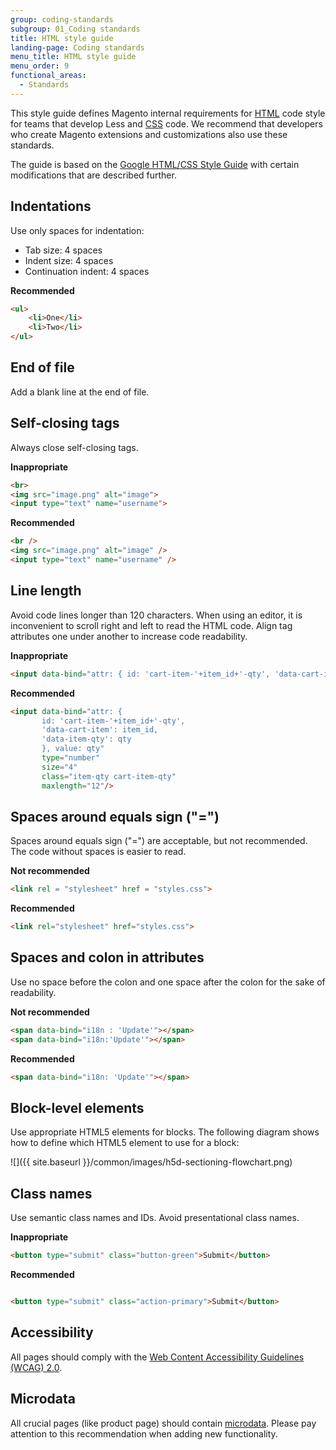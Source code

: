 ```yaml
---
group: coding-standards
subgroup: 01_Coding standards
title: HTML style guide
landing-page: Coding standards
menu_title: HTML style guide
menu_order: 9
functional_areas:
  - Standards
---
```


This style guide defines Magento internal requirements for [HTML](https://glossary.magento.com/html) code style for teams that develop Less and [CSS](https://glossary.magento.com/css) code. We recommend that developers who create Magento extensions and customizations also use these standards.

The guide is based on the [Google HTML/CSS Style Guide](https://google.github.io/styleguide/htmlcssguide.xml) with certain modifications that are described further.

## Indentations

Use only spaces for indentation:

* Tab size: 4 spaces
* Indent size: 4 spaces
* Continuation indent: 4 spaces

**Recommended**
```html
<ul>
    <li>One</li>
    <li>Two</li>
</ul>
```

## End of file

Add a blank line at the end of file.

## Self-closing tags

Always close self-closing tags.

**Inappropriate**
```html
<br>
<img src="image.png" alt="image">
<input type="text" name="username">
```

**Recommended**
```html
<br />
<img src="image.png" alt="image" />
<input type="text" name="username" />
```

## Line length

Avoid code lines longer than 120 characters. When using an editor, it is inconvenient to scroll right and left to read the HTML code. Align tag attributes one under another to increase code readability.

**Inappropriate**
```html
<input data-bind="attr: { id: 'cart-item-'+item_id+'-qty', 'data-cart-item': item_id, 'data-item-qty': qty }, value: qty" type="number" size="4" class="item-qty cart-item-qty" maxlength="12"/>
```

**Recommended**
```html
<input data-bind="attr: {
       id: 'cart-item-'+item_id+'-qty',
       'data-cart-item': item_id,
       'data-item-qty': qty
       }, value: qty"
       type="number"
       size="4"
       class="item-qty cart-item-qty"
       maxlength="12"/>
```

## Spaces around equals sign ("=")

Spaces around equals sign ("=") are acceptable, but not recommended. The code without spaces is easier to read.

**Not recommended**
```html
<link rel = "stylesheet" href = "styles.css">
```

**Recommended**
```html
<link rel="stylesheet" href="styles.css">
```

## Spaces and colon in attributes

Use no space before the colon and one space after the colon for the sake of readability.

**Not recommended**
```html
<span data-bind="i18n : 'Update'"></span>
<span data-bind="i18n:'Update'"></span>
```

**Recommended**
```html
<span data-bind="i18n: 'Update'"></span>
```

## Block-level elements

Use appropriate HTML5 elements for blocks. The following diagram shows how to define which HTML5 element to use for a block:

![]({{ site.baseurl }}/common/images/h5d-sectioning-flowchart.png)

## Class names

Use semantic class names and IDs. Avoid presentational class names.

**Inappropriate**
```html
<button type="submit" class="button-green">Submit</button>
```

**Recommended**
```html

<button type="submit" class="action-primary">Submit</button>
```

## Accessibility

All pages should comply with the [Web Content Accessibility Guidelines (WCAG) 2.0](https://www.w3.org/TR/WCAG20/).

## Microdata

All crucial pages (like product page) should contain [microdata](https://www.w3.org/TR/microdata/). Please pay attention to this recommendation when adding new functionality.
